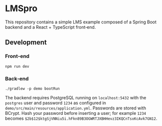 # LMSpro

This repository contains a simple LMS example composed of a Spring Boot backend and a React + TypeScript front‑end.

## Development

### Front‑end

```
npm run dev
```

### Back‑end

```
./gradlew -p demo bootRun
```

The backend requires PostgreSQL running on `localhost:5432` with the `postgres` user and password `1234` as configured in `demo/src/main/resources/application.yml`.
Passwords are stored with BCrypt. Hash your password before inserting a user; for example `1234` becomes `$2b$12$ktgSjVNNiu5i.hFkn89B3OGWRTJXBHHevz3IKQCnTsxKcAvk7GN12`.
